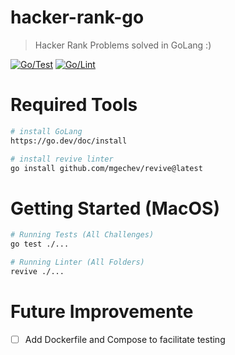 # hacker-rank-go

> Hacker Rank Problems solved in GoLang :)

[![Go/Test](https://github.com/gugacavalieri/hacker-rank-go/actions/workflows/go-test.yaml/badge.svg)](https://github.com/gugacavalieri/hacker-rank-go/actions/workflows/go-test.yaml)
[![Go/Lint](https://github.com/gugacavalieri/hacker-rank-go/actions/workflows/go-lint.yaml/badge.svg)](https://github.com/gugacavalieri/hacker-rank-go/actions/workflows/go-lint.yaml)


# Required Tools

```bash
# install GoLang
https://go.dev/doc/install

# install revive linter 
go install github.com/mgechev/revive@latest
```

# Getting Started (MacOS)

```bash
# Running Tests (All Challenges)
go test ./...

# Running Linter (All Folders)
revive ./...
```

# Future Improvemente

* [ ] Add Dockerfile and Compose to facilitate testing
